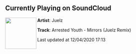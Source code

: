 ## Currently Playing on SoundCloud

[<img align="left" width="100" src="https://i1.sndcdn.com/artworks-OEvzpAVkil8ulX03-jTqwLQ-t50x50.jpg">](https://soundcloud.com/bbjuelz/mirrors)

**Artist**: Juelz 

**Track**: Arrested Youth - Mirrors (Juelz Remix)

Last updated at 12/04/2020 17:13
